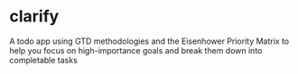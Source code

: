 # clarify
A todo app using GTD methodologies and the Eisenhower Priority Matrix to help you focus on high-importance goals and break them down into completable tasks
